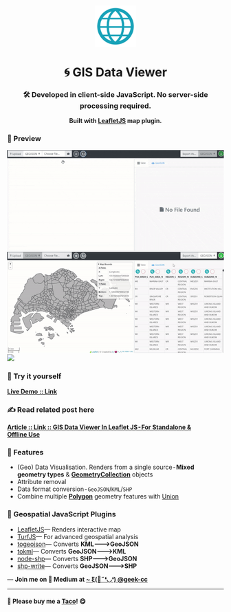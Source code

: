 <div align="center">
  <img src="https://raw.githubusercontent.com/incubated-geek-cc/GIS-Data-Viewer/main/img/logo.png" width="96" alt="logo">

  # 🌀 GIS Data Viewer

  ### 🛠️ Developed in client-side JavaScript. No server-side processing required.

**Built with <a href='https://leafletjs.com/' target='_blank'>LeafletJS</a> map plugin.**

<div align="left">

### 👀 Preview
<img src='https://raw.githubusercontent.com/incubated-geek-cc/GIS-Data-Viewer/main/img/demo.gif' width="600px" />
<br>
<img src='https://raw.githubusercontent.com/incubated-geek-cc/GIS-Data-Viewer/main/img/mergePolygons.gif' width="600px" />
<br>
<img src='https://raw.githubusercontent.com/incubated-geek-cc/GIS-Data-Viewer/main/img/detbtn_function.png' width="600px" />

### 🌟 Try it yourself
[**Live Demo :: Link**](https://incubated-geek-cc.github.io/GIS-Data-Viewer/)

### ✍ Read related post here

[**Article :: Link :: GIS Data Viewer In Leaflet JS - For Standalone & Offline Use**](https://towardsdatascience.com/render-3d-buildings-in-geospatial-webgl-visualisations-c5325eadb347)

### 📌 Features

</div>
<div align="left">
	<ul>
		<li>(Geo) Data Visualisation. Renders from a single source - <strong>Mixed geometry types</strong> & <strong><a href='https://datatracker.ietf.org/doc/html/rfc7946/#page-26' target='_blank'>GeometryCollection</a></strong> objects</li>
		<li>Attribute removal</li>
		<li>Data format conversion - <code>GeoJSON</code>/<code>KML</code>/<code>SHP</code></li>
		<li>Combine multiple <strong><a href='https://datatracker.ietf.org/doc/html/rfc7946/#page-23' target='_blank'>Polygon</a></strong> geometry features with <a href='https://support.esri.com/en-us/gis-dictionary/union' target='_blank'>Union</a></li>
	</ul>
</div>
</div>

<div align="left">
<h3>📄 Geospatial JavaScript Plugins</h3>
</div>
<div align="left">
	<ul>
		<li><a href='https://leafletjs.com/' target='_blank'>LeafletJS</a>— Renders interactive map</li>
		<li><a href='https://turfjs.org/' target='_blank'>TurfJS</a>— For advanced geospatial analysis</li>
		<li><a href='https://github.com/placemark/togeojson' target='_blank'>togeojson</a>— Converts <strong>KML🡒GeoJSON</strong></li>
		<li><a href='https://github.com/mapbox/tokml' target='_blank'>tokml</a>— Converts <strong>GeoJSON🡒KML</strong></li>
		<li><a href='https://github.com/yuletide/node-shp' target='_blank'>node-shp</a>— Converts <strong>SHP🡒GeoJSON</strong></li>
		<li><a href='https://github.com/mapbox/shp-write' target='_blank'>shp-write</a>— Converts <strong>GeoJSON🡒SHP</strong></li>
	</ul>
</div>

<p>— <b>Join me on 📝 <b>Medium</b> at <a href='https://medium.com/@geek-cc' target='_blank'>~ ξ(🎀˶❛◡❛) @geek-cc</a></b></p>

---

#### 🌮 Please buy me a <a href='https://www.buymeacoffee.com/geekcc' target='_blank'>Taco</a>! 😋